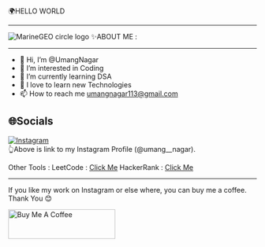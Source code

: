  🌍HELLO WORLD
 <HR>
 <img src="https://camo.githubusercontent.com/84113ed63c8f820414bb0c35cb3f37cc8eaec7a70ae3cead15aa7f91fe0ed350/687474703a2f2f73747564696f706978656c2e696e2f77702d636f6e74656e742f75706c6f6164732f323031372f31312f73656e696f722d66726f6e742d656e642d646576656c6f7065722d6f70656e696e67732d312e676966" alt="MarineGEO circle logo" data-canonical-src="http://studiopixel.in/wp-content/uploads/2017/11/senior-front-end-developer-openings-1.gif" style="max-width: 100%; display: inline-block;" data-target="animated-image.originalImage">
✨ABOUT ME :
<HR>

- 👋 Hi, I’m @UmangNagar
- 👀 I’m interested in Coding
- 🌱 I’m currently learning DSA
- 💞️ I love to learn new Technologies
- 📫 How to reach me umangnagar113@gmail.com

🌐Socials
------------------------------------------------------------------
<a href="https://www.instagram.com/umang__nagar/" rel="nofollow"><img src="https://camo.githubusercontent.com/0641e2731604a57f9b9f2de4be17fcf1893c1fbf31dcb3e276f4281208616a1c/68747470733a2f2f696d672e736869656c64732e696f2f62616467652f496e7374616772616d2d2532334534343035462e7376673f6c6f676f3d496e7374616772616d266c6f676f436f6c6f723d7768697465" alt="Instagram" data-canonical-src="https://img.shields.io/badge/Instagram-%23E4405F.svg?logo=Instagram&amp;logoColor=white" style="max-width: 100%;"></a>
<br>
👆Above is link to my Instagram Profile (@umang__nagar).
<!---
UmangNagar/UmangNagar is a ✨ special ✨ repository because its `README.md` (this file) appears on your GitHub profile.
You can click the Preview link to take a look at your changes.
--->

Other Tools : 
 LeetCode : <a href="https://leetcode.com/umangnagar113/" rel="nofollow">Click Me</a>
 HackerRank : <a href="https://www.hackerrank.com/umangnagar113" rel="nofollow">Click Me</a>
 <br>
 <hr>
 <p dir="auto">If you like my work on Instagram or else where, you can buy me a coffee. Thank You <g-emoji class="g-emoji" alias="blush" fallback-src="https://github.githubassets.com/images/icons/emoji/unicode/1f60a.png">😊</g-emoji></p>
 <img src="https://camo.githubusercontent.com/28aae05a0fba45679e8e27d90609601e249b64a5fe30dfef05495de4f4e318d4/68747470733a2f2f63646e2e6275796d6561636f666665652e636f6d2f627574746f6e732f76322f64656661756c742d79656c6c6f772e706e67" alt="Buy Me A Coffee" style="height: 60px; width: 217px; max-width: 100%;" data-canonical-src="https://cdn.buymeacoffee.com/buttons/v2/default-yellow.png">
